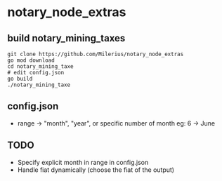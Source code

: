 # notary_node_extras

## build notary_mining_taxes

```
git clone https://github.com/Milerius/notary_node_extras
go mod download
cd notary_mining_taxe
# edit config.json
go build
./notary_mining_taxe
```

## config.json

- range -> "month", "year", or specific number of month eg: 6 -> June

## TODO

- Specify explicit month in range in config.json
- Handle fiat dynamically (choose the fiat of the output)